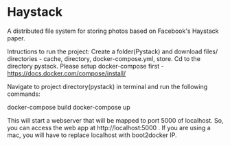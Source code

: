 # Haystack
A distributed file system for storing photos based on Facebook's Haystack paper.

Intructions to run the project: 
Create a folder(Pystack) and download files/ directories - cache, directory, docker-compose.yml, store.
Cd to the directory pystack.
Please setup docker-compose first - https://docs.docker.com/compose/install/

Navigate to project directory(pystack) in terminal and run the following commands:

docker-compose build
docker-compose up


This will start a webserver that will be mapped to port 5000 of localhost. So, you can access the web app at http://localhost:5000 . If you are using a mac, you will have to replace localhost with boot2docker IP.
